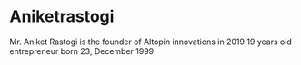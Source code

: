 # Aniketrastogi
Mr. Aniket Rastogi is the founder of Altopin innovations in 2019 19 years old entrepreneur born 23, December 1999
